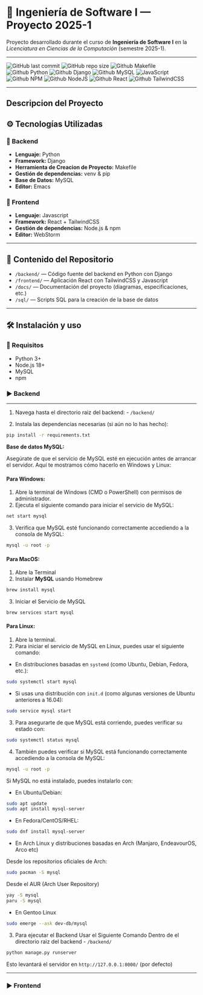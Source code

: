 # 🚀 Ingeniería de Software I — Proyecto 2025-1

Proyecto desarrollado durante el curso de **Ingeniería de Software I** en la *Licenciatura en Ciencias de la Computación* (semestre 2025-1).  

---

![GitHub last commit](https://img.shields.io/github/last-commit/ComputerChemistry/Ing-Software-Proyecto-2025-1?style=for-the-badge&color=b4befe) 
![GitHub repo size](https://img.shields.io/github/repo-size/ComputerChemistry/Ing-Software-Proyecto-2025-1?style=for-the-badge&color=cba6f7) 
![Github Makefile](https://img.shields.io/badge/Build-Makefile-89b4fa?style=for-the-badge&logo=gnu&logoColor=white) 
![Github Python](https://img.shields.io/badge/python-3670A0?style=for-the-badge&logo=python&logoColor=ffdd54)
![Github Django](https://img.shields.io/badge/django-%23092E20.svg?style=for-the-badge&logo=django&logoColor=white)
![Github MySQL](https://img.shields.io/badge/mysql-4479A1.svg?style=for-the-badge&logo=mysql&logoColor=white)
![JavaScript](https://img.shields.io/badge/javascript-%23323330.svg?style=for-the-badge&logo=javascript&logoColor=%23F7DF1E)
![Github NPM](https://img.shields.io/badge/NPM-%23CB3837.svg?style=for-the-badge&logo=npm&logoColor=white)
![Github NodeJS](https://img.shields.io/badge/node.js-6DA55F?style=for-the-badge&logo=node.js&logoColor=white)
![Github React](https://img.shields.io/badge/react-%2320232a.svg?style=for-the-badge&logo=react&logoColor=%2361DAFB)
![Github TailwindCSS](https://img.shields.io/badge/tailwindcss-%2338B2AC.svg?style=for-the-badge&logo=tailwind-css&logoColor=white)

---

## Descripcion del Proyecto





## ⚙️ Tecnologías Utilizadas

### 🔧 Backend
- **Lenguaje:** Python  
- **Framework:** Django
- **Herramienta de Creacion de Proyecto:** Makefile
- **Gestión de dependencias:** venv & pip  
- **Base de Datos:** MySQL  
- **Editor:** Emacs  

### 🎨 Frontend
- **Lenguaje:** Javascript  
- **Framework:** React + TailwindCSS  
- **Gestión de dependencias:** Node.js & npm  
- **Editor:** WebStorm  

---

## 📁 Contenido del Repositorio

- `/backend/` — Código fuente del backend en Python con Django  
- `/frontend/` — Aplicación React con TailwindCSS y Javascript  
- `/docs/` — Documentación del proyecto (diagramas, especificaciones, etc.)  
- `/sql/` — Scripts SQL para la creación de la base de datos  

---

## 🛠️ Instalación y uso

### 🚀 Requisitos
- Python 3+
- Node.js 18+
- MySQL
- npm

### ▶️ Backend
---

1. Navega hasta el directorio raiz del backend: - `/backend/` 

2. Instala las dependencias necesarias (si aún no lo has hecho):

```bash
pip install -r requirements.txt
```

**Base de datos MySQL:**

   Asegúrate de que el servicio de MySQL esté en ejecución antes de arrancar el servidor. Aquí te mostramos cómo hacerlo en Windows y Linux:

#### **Para Windows:**

1. Abre la terminal de Windows (CMD o PowerShell) con permisos de administrador.
2. Ejecuta el siguiente comando para iniciar el servicio de MySQL:

```bash
net start mysql
```

3. Verifica que MySQL esté funcionando correctamente accediendo a la consola de MySQL:

```bash
mysql -u root -p
```
	  
#### **Para MacOS:** 
1. Abre la Terminal 
2. Instalar **MySQL** usando Homebrew
```bash 
brew install mysql
```
3. Iniciar el Servicio de MySQL 
	
```bash
brew services start mysql
```
	
   
#### **Para Linux:**

1. Abre la terminal.
2. Para iniciar el servicio de MySQL en Linux, puedes usar el siguiente comando:

- En distribuciones basadas en `systemd` (como Ubuntu, Debian, Fedora, etc.):

```bash
sudo systemctl start mysql
```
- Si usas una distribución con `init.d` (como algunas versiones de Ubuntu anteriores a 16.04):

```bash
sudo service mysql start
```

3. Para asegurarte de que MySQL está corriendo, puedes verificar su estado con:

```bash
sudo systemctl status mysql
```

4. También puedes verificar si MySQL está funcionando correctamente accediendo a la consola de MySQL:

```bash
mysql -u root -p
```

Si MySQL no está instalado, puedes instalarlo con:

 - En Ubuntu/Debian:

 ```bash
sudo apt update
sudo apt install mysql-server
 ```

- En Fedora/CentOS/RHEL:
```bash
sudo dnf install mysql-server
```
- En Arch Linux y distribuciones basadas en Arch (Manjaro,
   EndeavourOS, Arco etc)
  
Desde los repositorios oficiales de Arch:
   
```bash
sudo pacman -S mysql 
```
Desde el AUR (Arch User Repository)
  
 ```bash 
yay -S mysql 
paru -S mysql 
 ``` 
 - En Gentoo Linux 
```bash
sudo emerge --ask dev-db/mysql
 ```
3. Para ejecutar el Backend Usar el Siguiente Comando Dentro de el
directorio raiz del backend - `/backend/`

```bash
python manage.py runserver
```
Esto levantará el servidor en `http://127.0.0.1:8000/` (por defecto)

---

### ▶️ Frontend


